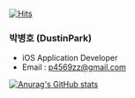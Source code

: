[![Hits](https://hits.seeyoufarm.com/api/count/incr/badge.svg?url=https%3A%2F%2Fgithub.com%2FDustinPark92)](https://hits.seeyoufarm.com)

### 박병호 (DustinPark)   

* iOS Application Developer 
* Email : p4569zz@gmail.com

[![Anurag's GitHub stats](https://github-readme-stats.vercel.app/api?username=DustinPark)](https://github.com/anuraghazra/github-readme-stats)


<!--
**DustinPark92/DustinPark92** is a ✨ _special_ ✨ repository because its `README.md` (this file) appears on your GitHub profile.

Here are some ideas to get you started:

- 🔭 I’m currently working on ...
- 🌱 I’m currently learning ... Flutter
- 👯 I’m looking to collaborate on ...
- 🤔 I’m looking for help with ...
- 💬 Ask me about ...
- 📫 How to reach me: ...
- 😄 Pronouns: ...
- ⚡ Fun fact: ...
-->
